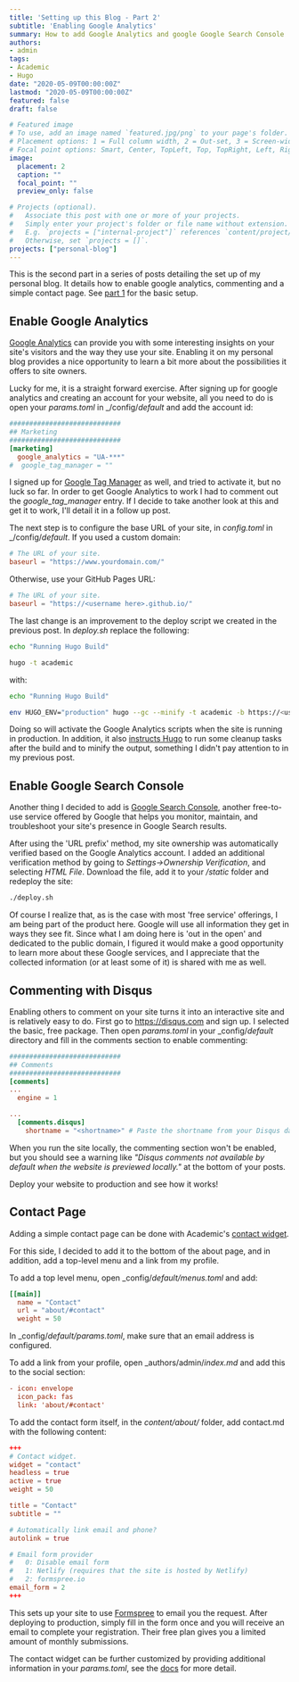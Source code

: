 ```yaml
---
title: 'Setting up this Blog - Part 2'
subtitle: 'Enabling Google Analytics'
summary: How to add Google Analytics and google Google Search Console .
authors:
- admin
tags:
- Academic
- Hugo
date: "2020-05-09T00:00:00Z"
lastmod: "2020-05-09T00:00:00Z"
featured: false
draft: false

# Featured image
# To use, add an image named `featured.jpg/png` to your page's folder.
# Placement options: 1 = Full column width, 2 = Out-set, 3 = Screen-width
# Focal point options: Smart, Center, TopLeft, Top, TopRight, Left, Right, BottomLeft, Bottom, BottomRight
image:
  placement: 2
  caption: ""
  focal_point: ""
  preview_only: false

# Projects (optional).
#   Associate this post with one or more of your projects.
#   Simply enter your project's folder or file name without extension.
#   E.g. `projects = ["internal-project"]` references `content/project/deep-learning/index.md`.
#   Otherwise, set `projects = []`.
projects: ["personal-blog"]
---
```


This is the second part in a series of posts detailing the set up of my personal blog. 
It details how to enable google analytics, commenting and a simple contact page.
See [part 1](/post/my-blog-pt1) for the basic setup.

## Enable Google Analytics

[Google Analytics](https://marketingplatform.google.com/about/analytics/) can provide you with some interesting insights on your site's visitors and the way they use your site. Enabling it on my personal blog provides a nice opportunity to learn a bit more about the possibilities it offers to site owners.

Lucky for me, it is a straight forward exercise. After signing up for google analytics and creating an account for your website, all you need to do is open your _params.toml_ in _/config/_default_ and add the account id:
```toml
############################
## Marketing
############################
[marketing]
  google_analytics = "UA-***"
#  google_tag_manager = ""
``` 

I signed up for [Google Tag Manager](https://marketingplatform.google.com/about/tag-manager/) as well, and tried to activate it, but no luck so far. In order to get Google Analytics to work I had to comment out the _google_tag_manager_ entry. If I decide to take another look at this and get it to work, I'll detail it in a follow up post.

The next step is to configure the base URL of your site, in _config.toml_ in _/config/_default_. If you used a custom domain:
```toml
# The URL of your site.
baseurl = "https://www.yourdomain.com/"
``` 
Otherwise, use your GitHub Pages URL:
```toml
# The URL of your site.
baseurl = "https://<username here>.github.io/"
``` 

The last change is an improvement to the deploy script we created in the previous post.
In _deploy.sh_ replace the following:
```bash
echo "Running Hugo Build"

hugo -t academic
``` 
with:
```bash
echo "Running Hugo Build"

env HUGO_ENV="production" hugo --gc --minify -t academic -b https://<username here>.github.io
``` 

Doing so will activate the Google Analytics scripts when the site is running in production. In addition, it also [instructs Hugo](https://gohugo.io/commands/hugo/) to run some cleanup tasks after the build and to minify the output, something I didn't pay attention to in my previous post. 

## Enable Google Search Console

Another thing I decided to add is [Google Search Console](https://search.google.com/search-console/about), another free-to-use service offered by Google that helps you monitor, maintain, and troubleshoot your site's presence in Google Search results. 

After using the 'URL prefix' method, my site ownership was automatically verified based on the Google Analytics account. I added an additional verification method by going to _Settings->Ownership Verification_, and selecting _HTML File_. Download the file, add it to your _/static_ folder and redeploy the site:
```bash
./deploy.sh
``` 

Of course I realize that, as is the case with most 'free service' offerings, I am being part of the product here. Google will use all information they get in ways they see fit. Since what I am doing here is 'out in the open' and dedicated to the public domain, I figured it would make a good opportunity to learn more about these Google services, and I appreciate that the collected information (or at least some of it) is shared with me as well.

## Commenting with Disqus

Enabling others to comment on your site turns it into an interactive site and is relatively easy to do.
First go to https://disqus.com and sign up. I selected the basic, free package. Then open _params.toml_ in your _config/_default_ directory and fill in the comments section to enable commenting:
```toml
############################
## Comments
############################
[comments]
...
  engine = 1

...
  [comments.disqus]
    shortname = "<shortname>" # Paste the shortname from your Disqus dashboard
``` 

When you run the site locally, the commenting section won't be enabled, but you should see a warning like
_"Disqus comments not available by default when the website is previewed locally."_ at the bottom of your posts.

Deploy your website to production and see how it works!

## Contact Page

Adding a simple contact page can be done with Academic's [contact widget](https://sourcethemes.com/academic/docs/page-builder/#contact).

For this side, I decided to add it to the bottom of the about page, and in addition, add a top-level menu and a link from my profile.

To add a top level menu, open _config/_default/menus.toml_ and add:
```toml
[[main]]
  name = "Contact"
  url = "about/#contact"
  weight = 50
``` 

In _config/_default/params.toml_, make sure that an email address is configured.


To add a link from your profile, open _authors/admin/_index.md_ and add this to the social section:
```toml
- icon: envelope
  icon_pack: fas
  link: 'about/#contact'
``` 

To add the contact form itself, in the _content/about/_ folder, add contact.md with the following content:

```toml
+++
# Contact widget.
widget = "contact"
headless = true
active = true
weight = 50

title = "Contact"
subtitle = ""

# Automatically link email and phone?
autolink = true

# Email form provider
#   0: Disable email form
#   1: Netlify (requires that the site is hosted by Netlify)
#   2: formspree.io
email_form = 2
+++
``` 

This sets up your site to use [Formspree](https://formspree.io/) to email you the request.
After deploying to production, simply fill in the form once and you will receive an email to complete your registration.
Their free plan gives you a limited amount of monthly submissions.

The contact widget can be further customized by providing additional information in your _params.toml_, see the [docs](https://sourcethemes.com/academic/docs/page-builder/#contact) for more detail.


